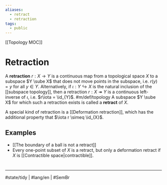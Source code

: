 ```yaml
---
aliases:
  - retract
  - retraction
tags:
  - public
---
```

[[Topology MOC]]
# Retraction

A **retraction** $r : X \to Y$ is a continuous map from a topological space $X$ to a subspace $Y \sube X$ that does not move points in the subspace,
i.e. $r(y) = y$ for all $y \in Y$. 
Alternatively, if $\iota : Y \hookrightarrow X$ is the natural inclusion of the [[subspace topology]],
then a retraction $r : X \twoheadrightarrow Y$ is a continuous left-inverse of $\iota$, i.e. $r\iota = \id_{Y}$. #m/def/topology 
A subspace $Y \sube X$ for which such a retraction exists is called a **retract** of $X$.

A special kind of retraction is a [[Deformation retraction]], which has the additional property that $\iota r \simeq \id_{X}$.

## Examples

- [[The boundary of a ball is not a retract]]
- Every one-point subset of $X$ is a retract, but only a deformation retract if $X$ is [[Contractible space|contractible]].

#
---
#state/tidy | #lang/en | #SemBr
